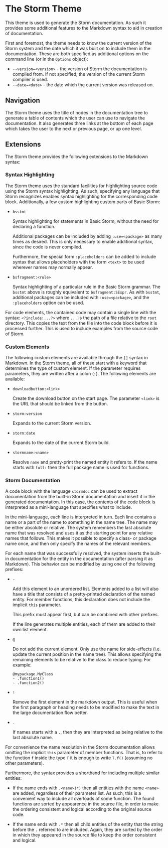 The Storm Theme
===============

This theme is used to generate the Storm documentation. As such it provides some additional features
to the Markdown syntax to aid in creation of documentation.

First and foremost, the theme needs to know the current version of the Storm system and the date
which it was built on to include them in the documentation. These are both specified as additional
options on the command line (or in the `Options` object):

- `--version=<version>` - the version of Storm the documentation is compiled from. If not specified,
  the version of the current Storm compiler is used.
- `--date=<date>` - the date which the current version was released on.


Navigation
----------

The Storm theme uses the title of nodes in the documentation tree to generate a table of contents
which the user can use to navigate the documentation. It also generates three links at the bottom of
each page which takes the user to the next or previous page, or up one level.


Extensions
----------

The Storm theme provides the following extensions to the Markdown syntax:

### Syntax Highlighting

The Storm theme uses the standard facilities for highlighting source code using the Storm syntax
highlighting. As such, specifying any language that Storm recognizes enables syntax highlighting for
the corresponding code block. Additionally, a few custom highlighting custom parts of Basic Storm:

- `bsstmt`

  Syntax highlighting for statements in Basic Storm, without the need for declaring a function.

  Additional packages can be included by adding `:use=<package>` as many times as desired. This is
  only necessary to enable additional syntax, since the code is never compiled.

  Furthermore, the special form `:placeholders` can be added to include syntax that allows
  placeholders with the form `<text>` to be used wherever names may normally appear.

- `bsfragment:<rule>`

  Syntax highlighting of a particular rule in the Basic Storm grammar. The `bsstmt` above is roughly
  equivalent to `bsfragment:SExpr`. As with `bsstmt`, additional packages can be included with
  `:use=<package>`, and the `:placeholders` option can be used.

For code elements, the contained code may contain a single line with the syntax: `<?include:...?>`
where `...` is the path of a file relative to the `root` directory. This copies the text from the
file into the code block before it is processed further. This is used to include examples from the
source code of Storm.



### Custom Elements

The following custom elements are available through the `[]` syntax in Markdown. In the Storm theme,
all of these start with a keyword that determines the type of custom element. If the parameter
requires parameters, they are written after a colon (`:`). The following elements are available:

- `downloadbutton:<link>`

  Create the download button on the start page. The parameter `<link>` is the URL that should be
  linked from the button.

- `storm:version`

  Expands to the current Storm version.

- `storm:date`

  Expands to the date of the current Storm build.

- `stormname:<name>`

  Resolve `name` and pretty-print the named entity it refers to. If the name starts with `full:`
  then the full package name is used for functions.


### Storm Documentation

A code block with the language `stormdoc` can be used to extract documentation from the built-in
Storm documentation and insert it in the generated documentation. In this case, the contents of the
code block is interpreted as a mini-language that specifies what to include.

In the mini-language, each line is interpreted in turn. Each line contains a name or a part of the
name to something in the name tree. The name may be either absolute or relative. The system
remembers the last absolute name that was resolved and uses it as the starting point for any
relative names that follows. This makes it possible to specify a class- or package name once, and
then only specify the names of the relevant members.

For each name that was successfully resolved, the system inserts the built-in documentation for the
entity in the documentation (after parsing it as Markdown). This behavior can be modified by using
one of the following prefixes:

- `-`

  Add this element to an unordered list. Elements added to a list will also have a title that
  consists of a pretty-printed declaration of the named entity. For member functions, this
  declaration does not include the implicit `this` parameter.

  This prefix must appear first, but can be combined with other prefixes.

  If the line generates multiple entities, each of them are added to their own list element.

- `@`

  Do not add the current element. Only use the name for side-effects (i.e. update the current
  position in the name tree). This allows specifying the remaining elements to be relative to the
  class to reduce typing. For example:

  ```
  @mypackage.MyClass
  - .function1()
  - .function2()
  ```

- `!`

  Remove the first element in the markdown output. This is useful when the first paragraph or
  heading needs to be modified to make the text in the large documentation flow better.

- `.`

  If names starts with a `.`, then they are interpreted as being relative to the last absolute
  name.


For convenience the name resolution in the Storm documentation allows omitting the implicit `this`
parameter of member functions. That is, to refer to the function `f` inside the type `T` it is
enough to write `T.f()` (assuming no other parameters).

Furthermore, the syntax provides a shorthand for including multiple similar entities:

- If the name ends with `.<name>(*)` then all entities with the name `<name>` are added, regardless
  of their parameter list. As such, this is a convenient way to include all overloads of some
  function. The found functions are sorted by appearence in the source file, in order to make the
  ordering consistent and logical according to the original source code.

- If the name ends with `.*` then all child entities of the entity that the string before the `.`
  referred to are included. Again, they are sorted by the order in which they appeared in the source
  file to keep the order consistent and logical.

